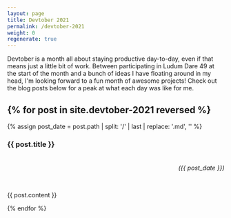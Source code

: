 ```yaml
---
layout: page
title: Devtober 2021
permalink: /devtober-2021
weight: 0
regenerate: true
---
```


Devtober is a month all about staying productive day-to-day, even if that means just a little bit of work. Between participating in Ludum Dare 49 at the start of the month and a bunch of ideas I have floating around in my head, I'm looking forward to a fun month of awesome projects! Check out the blog posts below for a peak at what each day was like for me.  

{% for post in site.devtober-2021 reversed %}
  ---
  {% assign post_date = post.path | split: '/' | last | replace: '.md', '' %}
  <h3>{{ post.title }}</h3>
  <div style="display:flex;justify-content:flex-end"><h6> ({{ post_date }})</h6></div>
  <p>{{ post.content }}</p>
{% endfor %}
